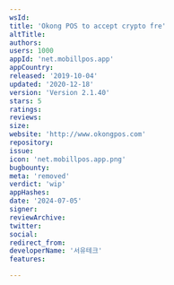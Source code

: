 ```yaml
---
wsId: 
title: 'Okong POS to accept crypto fre'
altTitle: 
authors: 
users: 1000
appId: 'net.mobillpos.app'
appCountry: 
released: '2019-10-04'
updated: '2020-12-18'
version: 'Version 2.1.40'
stars: 5
ratings: 
reviews: 
size: 
website: 'http://www.okongpos.com'
repository: 
issue: 
icon: 'net.mobillpos.app.png'
bugbounty: 
meta: 'removed'
verdict: 'wip'
appHashes: 
date: '2024-07-05'
signer: 
reviewArchive: 
twitter: 
social: 
redirect_from: 
developerName: '서유테크'
features: 

---
```


